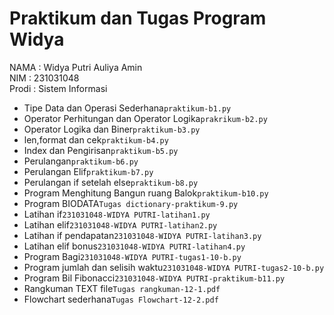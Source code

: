 # Praktikum dan Tugas Program Widya 

<div> NAMA : Widya Putri Auliya Amin </div>
<div> NIM : 231031048 </div>
<div> Prodi : Sistem Informasi </div>

* Tipe Data dan Operasi Sederhana`praktikum-b1.py`
* Operator Perhitungan dan Operator Logika`prakrikum-b2.py`
* Operator Logika dan Biner`praktikum-b3.py`
* len,format dan cek`praktikum-b4.py`
* Index dan Pengirisan`praktikum-b5.py`
* Perulangan`praktikum-b6.py`
* Perulangan Elif`praktikum-b7.py`
* Perulangan if setelah else`praktikum-b8.py`
* Program Menghitung Bangun ruang Balok`praktikum-b10.py`
* Program BIODATA`Tugas dictionary-praktikum-9.py`
* Latihan if`231031048-WIDYA PUTRI-latihan1.py`
* Latihan elif`231031048-WIDYA PUTRI-latihan2.py`
* Latihan if pendapatan`231031048-WIDYA PUTRI-latihan3.py`
* Latihan elif bonus`231031048-WIDYA PUTRI-latihan4.py`
* Program Bagi`231031048-WIDYA PUTRI-tugas1-10-b.py`
* Program jumlah dan selisih waktu`231031048-WIDYA PUTRI-tugas2-10-b.py`
* Program Bil Fibonacci`231031048-WIDYA PUTRI-praktikum-b11.py`
* Rangkuman TEXT file`Tugas rangkuman-12-1.pdf`
* Flowchart sederhana`Tugas Flowchart-12-2.pdf`


